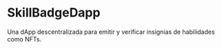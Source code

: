 # SkillBadgeDapp
Una dApp descentralizada para emitir y verificar insignias de habilidades como NFTs.
